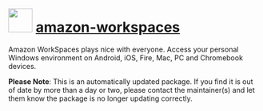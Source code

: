 ﻿# <img src="https://rawcdn.githack.com/virtualex-itv/chocolatey-packages/7d89ac1ff4fbd6f9dc60afe9dfe95ae0f209144c/icons/amazon-workspaces.png" width="48" height="48"/> [amazon-workspaces](https://community.chocolatey.org/packages/amazon-workspaces)

Amazon WorkSpaces plays nice with everyone. Access your personal Windows environment on Android, iOS, Fire, Mac, PC and Chromebook devices.

**Please Note**: This is an automatically updated package. If you find it is
out of date by more than a day or two, please contact the maintainer(s) and
let them know the package is no longer updating correctly.
